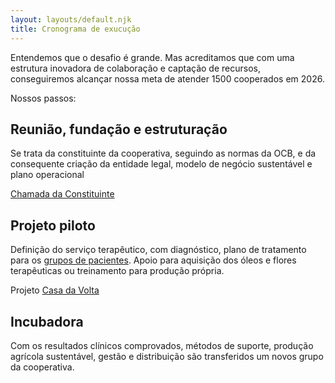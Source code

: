 ```yaml
---
layout: layouts/default.njk
title: Cronograma de exucução
---
```

Entendemos que o desafio é grande. Mas acreditamos que com uma estrutura inovadora de colaboração e captação de recursos, conseguiremos alcançar nossa meta de atender 1500 cooperados em 2026. 

Nossos passos: 

## Reunião, fundação e estruturação
Se trata da constituinte da cooperativa, seguindo as normas da OCB, e da consequente criação da entidade legal, modelo de negócio sustentável e plano operacional
 
[Chamada da Constituinte](#) 

## Projeto piloto
Definição do serviço terapêutico, com diagnóstico, plano de tratamento para os [grupos de pacientes](#). Apoio para aquisição dos óleos e flores terapêuticas ou treinamento para produção própria. 

Projeto [Casa da Volta](#) 

## Incubadora 
Com os resultados clínicos comprovados, métodos de suporte, produção agrícola sustentável, gestão e distribuição são transferidos um novos grupo da cooperativa.  

